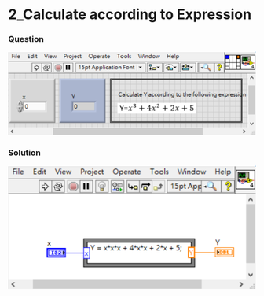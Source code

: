 # 2_Calculate according to Expression
### Question
![Question](https://github.com/Offliners/LabVIEW_projects/blob/master/LabVIEW-Fast-Coding-Challenge/Question2/2_Calculate%20according%20to%20Expression_solution.vi%20Front%20Panel.png)

### Solution
![Solution](https://github.com/Offliners/LabVIEW_projects/blob/master/LabVIEW-Fast-Coding-Challenge/Question2/2_Calculate%20according%20to%20Expression_solution.vi%20Block%20Diagram.png)
